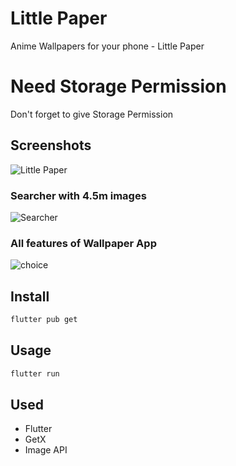 # Little Paper
Anime Wallpapers for your phone - Little Paper

# Need Storage Permission
Don't forget to give Storage Permission

## Screenshots
![Little Paper](https://github.com/DaDaDaTheoryNow/Little-Paper/assets/105795587/b31dcc9c-e347-4ae5-8e8c-38a1c78a6ef7)

### Searcher with 4.5m images
![Searcher](https://github.com/DaDaDaTheoryNow/Little-Paper/assets/105795587/26eb602b-54c7-4555-ae5b-34ffb479aa29)

### All features of Wallpaper App
![choice](https://github.com/DaDaDaTheoryNow/Little-Paper/assets/105795587/0c9435ca-1f95-42e8-9c32-19ff6ec210f2)

## Install

```sh
flutter pub get
```

## Usage

```sh
flutter run
```

## Used
- Flutter
- GetX
- Image API
